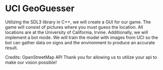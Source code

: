 # UCI GeoGuesser

Utilizing the SDL3 library in C++, we will create a GUI for our game. The game will consist of pictures where you must guess the location. All locations are at the University of California, Irvine. Additionally, we will implement a bot mode. We will train the model with images from UCI so the bot can gather data on signs and the environment to produce an accurate result. 

Credits:
OpenStreetMap API
Thank you for allowing us to utilize your api to make our vision possible!
